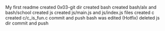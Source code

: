 My first readme
created 0x03-git dir
created bash
created bash/alx and bash/school
created js
created js/main.js and js/index.js files
created c 
created c/c_is_fun.c
commit and push
bash was edited (Hotfix)
deleted js dir
commit and push
